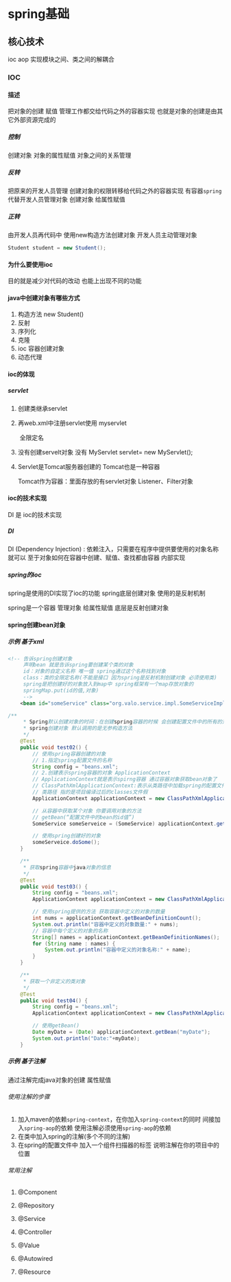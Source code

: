 # spring基础

## 核心技术

ioc aop 实现模块之间、类之间的解耦合

### IOC

#### 描述

把对象的创建 赋值 管理工作都交给代码之外的容器实现 也就是对象的创建是由其它外部资源完成的

#####  控制

创建对象 对象的属性赋值 对象之间的关系管理

#####  反转

把原来的开发人员管理 创建对象的权限转移给代码之外的容器实现 有容器`spring`代替开发人员管理对象 创建对象 给属性赋值

#####  正转

由开发人员再代码中 使用new构造方法创建对象  开发人员主动管理对象

```java
Student student = new Student();
```

#### 为什么要使用ioc

目的就是减少对代码的改动 也能上出现不同的功能

#### java中创建对象有哪些方式

1. 构造方法 new Student()
2. 反射
3. 序列化
4. 克隆
5. ioc 容器创建对象
6. 动态代理

#### ioc的体现

##### servlet

1. 创建类继承servlet

2. 再web.xml中注册servlet使用<servlet-name> myservlet</servlet-name>

   ​                                                    <servlet-class> 全限定名 </servlet-class>

3. 没有创建servelt对象 没有 MyServlet servlet= new MyServlet();

4. Servlet是Tomcat服务器创建的 Tomcat也是一种容器

   Tomcat作为容器：里面存放的有servlet对象 Listener、Filter对象

#### ioc的技术实现

DI 是 ioc的技术实现 

##### DI

DI (Dependency Injection) : 依赖注入，只需要在程序中提供要使用的对象名称就可以 至于对象如何在容器中创建、赋值、查找都由容器                 内部实现

##### spring的ioc

spring是使用的DI实现了ioc的功能 spring底层创建对象 使用的是反射机制

spring是一个容器 管理对象 给属性赋值 底层是反射创建对象

#### spring创建bean对象

##### 示例  基于xml

```xml
<!-- 告诉spring创建对象
     声明bean 就是告诉spring要创建某个类的对象
     id：对象的自定义名称 唯一值 spring通过这个名称找到对象
     class：类的全限定名称(不能是接口 因为spring是反射机制创建对象 必须使用类)
     spring是把创建好的对象放入到map中 spring框架有一个map存放对象的
     springMap.put(id的值,对象)
     -->
    <bean id="someService" class="org.valo.service.impl.SomeServiceImpl"></bean>
```

```java
/**
     * Spring默认创建对象的时间：在创建spring容器的时候 会创建配置文件中的所有的对象
     * spring创建对象 默认调用的是无参构造方法
     */
    @Test
    public void test02() {
        // 使用spring容器创建的对象
        // 1.指定spring配置文件的名称
        String config = "beans.xml";
        // 2.创建表示spring容器的对象 ApplicationContext
        // ApplicationContext就是表示spirng容器 通过容器对象获取bean对象了
        // ClassPathXmlApplicationContext:表示从类路径中加载spring的配置文件
        // 类路径 指的是项目编译过后的classes文件假
        ApplicationContext applicationContext = new ClassPathXmlApplicationContext(config);

        // 从容器中获取某个对象 你要调用对象的方法
        // getBean(“配置文件中的bean的id值”)
        SomeService someServeice = (SomeService) applicationContext.getBean("someService");

        // 使用spring创建好的对象
        someServeice.doSome();
    }

    /**
     * 获取spring容器中java对象的信息
     */
    @Test
    public void test03() {
        String config = "beans.xml";
        ApplicationContext applicationContext = new ClassPathXmlApplicationContext(config);

        // 使用spring提供的方法 获取容器中定义的对象的数量
        int nums = applicationContext.getBeanDefinitionCount();
        System.out.println("容器中定义的对象数量:" + nums);
        // 容器中每个定义的对象的名称
        String[] names = applicationContext.getBeanDefinitionNames();
        for (String name : names) {
            System.out.println("容器中定义的对象名称:" + name);
        }
    }

    /**
     * 获取一个非定义的类对象
     */
    @Test
    public void test04() {
        String config = "beans.xml";
        ApplicationContext applicationContext = new ClassPathXmlApplicationContext(config);

        // 使用getBean()
        Date myDate = (Date) applicationContext.getBean("myDate");
        System.out.println("Date:"+myDate);
    }
```

##### 示例 基于注解

通过注解完成java对象的创建 属性赋值

###### 使用注解的步骤

1. 加入maven的依赖``spring-context``，在你加入``spring-context``的同时 间接加入``spring-aop``的依赖 使用注解必须使用``spring-aop``的依赖
2. 在类中加入spring的注解(多个不同的注解)
3. 在spring的配置文件中 加入一个组件扫描器的标签 说明注解在你的项目中的位置

###### 常用注解

1. @Component

2. @Repository

3. @Service

4. @Controller

5. @Value

6. @Autowired

7. @Resource

   

 

